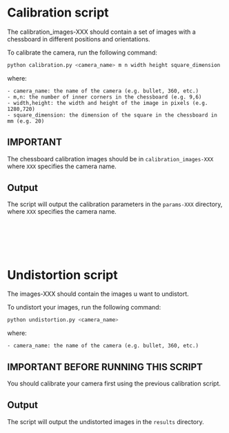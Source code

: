 # Calibration script

The calibration_images-XXX should contain a set of images with a chessboard in different positions and orientations.

To calibrate the camera, run the following command:

```bash
python calibration.py <camera_name> m n width height square_dimension
```

where: 
```
- camera_name: the name of the camera (e.g. bullet, 360, etc.)
- m,n: the number of inner corners in the chessboard (e.g. 9,6)
- width,height: the width and height of the image in pixels (e.g. 1280,720)
- square_dimension: the dimension of the square in the chessboard in mm (e.g. 20)
```
## IMPORTANT

The chessboard calibration images should be in `calibration_images-XXX` where `XXX` specifies the camera name.

## Output

The script will output the calibration parameters in the `params-XXX` directory, where `XXX` specifies the camera name.





</br>
</br>
</br>
</br>

# Undistortion script

The images-XXX should contain the images u want to undistort.

To undistort your images, run the following command:

```bash
python undistortion.py <camera_name>
```

where: 
```
- camera_name: the name of the camera (e.g. bullet, 360, etc.)
```
## IMPORTANT BEFORE RUNNING THIS SCRIPT

You should calibrate your camera first using the previous calibration script.

## Output

The script will output the undistorted images in the `results` directory.